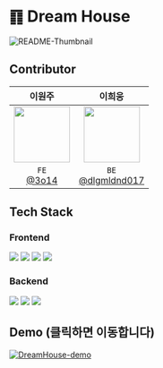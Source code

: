 # ䷖ Dream House

![README-Thumbnail](https://github.com/Team-4Byte/dream-house-frontend/assets/101818687/a25734cd-21b3-44f9-969a-8eef330cd9b9)

## Contributor

|                                    이원주                                      |                           이희웅                                      |
| :-----------------------------------------------------------------------------: | :------------------------------------------------------------------------------: | 
| <img src="https://avatars.githubusercontent.com/u/101818687?v=4" height = 100px> | <img src="https://avatars.githubusercontent.com/u/42001306?v=4" height = 100px> |
|           `FE`<br>[@3o14](https://github.com/3o14)           |                   `BE`<br>[@dlgmldnd017](https://github.com/dlgmldnd017)                   |

## Tech Stack

### Frontend

<img src="https://img.shields.io/badge/Vue.js-4FC08D?style=for-the-badge&logo=vuedotjs&logoColor=white">
<img src="https://img.shields.io/badge/Vuetify-1867C0?style=for-the-badge&logo=vuetify&logoColor=white">
<img src="https://img.shields.io/badge/Pinia-FFF000?style=for-the-badge&logo=raspberrypi&logoColor=black">
<img src="https://img.shields.io/badge/TailwindCSS-06B6D4?style=for-the-badge&logo=tailwindcss&logoColor=white">

### Backend
<img src="https://img.shields.io/badge/SpringBoot-6DB33F?style=flat-square&logo=Spring&logoColor=white">
<img src="https://img.shields.io/badge/Java-ED8B00?style=for-the-badge&logo=openjdk&logoColor=white">
<img src="https://img.shields.io/badge/mysql-4479A1.svg?style=for-the-badge&logo=mysql&logoColor=white">

## Demo (클릭하면 이동합니다)
[![DreamHouse-demo](https://github.com/Team-4Byte/dream-house-frontend/assets/101818687/b9b46dde-58c5-41b1-b796-118f0fa9c079)
](https://youtu.be/0VE1F_FtGjc)
